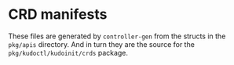 # CRD manifests

These files are generated by `controller-gen` from the structs in the `pkg/apis` directory.
And in turn they are the source for the `pkg/kudoctl/kudoinit/crds` package.
